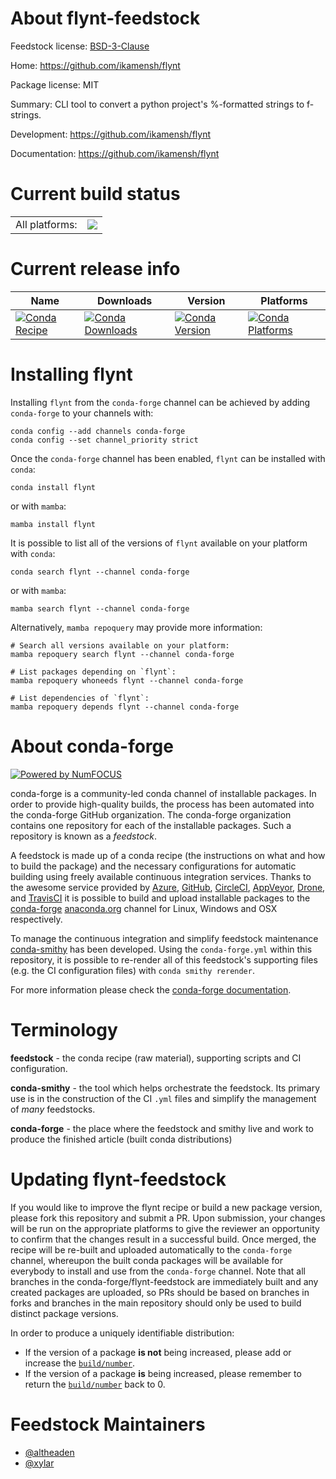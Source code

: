 About flynt-feedstock
=====================

Feedstock license: [BSD-3-Clause](https://github.com/conda-forge/flynt-feedstock/blob/main/LICENSE.txt)

Home: https://github.com/ikamensh/flynt

Package license: MIT

Summary: CLI tool to convert a python project's %-formatted strings to f-strings.

Development: https://github.com/ikamensh/flynt

Documentation: https://github.com/ikamensh/flynt

Current build status
====================


<table><tr><td>All platforms:</td>
    <td>
      <a href="https://dev.azure.com/conda-forge/feedstock-builds/_build/latest?definitionId=19709&branchName=main">
        <img src="https://dev.azure.com/conda-forge/feedstock-builds/_apis/build/status/flynt-feedstock?branchName=main">
      </a>
    </td>
  </tr>
</table>

Current release info
====================

| Name | Downloads | Version | Platforms |
| --- | --- | --- | --- |
| [![Conda Recipe](https://img.shields.io/badge/recipe-flynt-green.svg)](https://anaconda.org/conda-forge/flynt) | [![Conda Downloads](https://img.shields.io/conda/dn/conda-forge/flynt.svg)](https://anaconda.org/conda-forge/flynt) | [![Conda Version](https://img.shields.io/conda/vn/conda-forge/flynt.svg)](https://anaconda.org/conda-forge/flynt) | [![Conda Platforms](https://img.shields.io/conda/pn/conda-forge/flynt.svg)](https://anaconda.org/conda-forge/flynt) |

Installing flynt
================

Installing `flynt` from the `conda-forge` channel can be achieved by adding `conda-forge` to your channels with:

```
conda config --add channels conda-forge
conda config --set channel_priority strict
```

Once the `conda-forge` channel has been enabled, `flynt` can be installed with `conda`:

```
conda install flynt
```

or with `mamba`:

```
mamba install flynt
```

It is possible to list all of the versions of `flynt` available on your platform with `conda`:

```
conda search flynt --channel conda-forge
```

or with `mamba`:

```
mamba search flynt --channel conda-forge
```

Alternatively, `mamba repoquery` may provide more information:

```
# Search all versions available on your platform:
mamba repoquery search flynt --channel conda-forge

# List packages depending on `flynt`:
mamba repoquery whoneeds flynt --channel conda-forge

# List dependencies of `flynt`:
mamba repoquery depends flynt --channel conda-forge
```


About conda-forge
=================

[![Powered by
NumFOCUS](https://img.shields.io/badge/powered%20by-NumFOCUS-orange.svg?style=flat&colorA=E1523D&colorB=007D8A)](https://numfocus.org)

conda-forge is a community-led conda channel of installable packages.
In order to provide high-quality builds, the process has been automated into the
conda-forge GitHub organization. The conda-forge organization contains one repository
for each of the installable packages. Such a repository is known as a *feedstock*.

A feedstock is made up of a conda recipe (the instructions on what and how to build
the package) and the necessary configurations for automatic building using freely
available continuous integration services. Thanks to the awesome service provided by
[Azure](https://azure.microsoft.com/en-us/services/devops/), [GitHub](https://github.com/),
[CircleCI](https://circleci.com/), [AppVeyor](https://www.appveyor.com/),
[Drone](https://cloud.drone.io/welcome), and [TravisCI](https://travis-ci.com/)
it is possible to build and upload installable packages to the
[conda-forge](https://anaconda.org/conda-forge) [anaconda.org](https://anaconda.org/)
channel for Linux, Windows and OSX respectively.

To manage the continuous integration and simplify feedstock maintenance
[conda-smithy](https://github.com/conda-forge/conda-smithy) has been developed.
Using the ``conda-forge.yml`` within this repository, it is possible to re-render all of
this feedstock's supporting files (e.g. the CI configuration files) with ``conda smithy rerender``.

For more information please check the [conda-forge documentation](https://conda-forge.org/docs/).

Terminology
===========

**feedstock** - the conda recipe (raw material), supporting scripts and CI configuration.

**conda-smithy** - the tool which helps orchestrate the feedstock.
                   Its primary use is in the construction of the CI ``.yml`` files
                   and simplify the management of *many* feedstocks.

**conda-forge** - the place where the feedstock and smithy live and work to
                  produce the finished article (built conda distributions)


Updating flynt-feedstock
========================

If you would like to improve the flynt recipe or build a new
package version, please fork this repository and submit a PR. Upon submission,
your changes will be run on the appropriate platforms to give the reviewer an
opportunity to confirm that the changes result in a successful build. Once
merged, the recipe will be re-built and uploaded automatically to the
`conda-forge` channel, whereupon the built conda packages will be available for
everybody to install and use from the `conda-forge` channel.
Note that all branches in the conda-forge/flynt-feedstock are
immediately built and any created packages are uploaded, so PRs should be based
on branches in forks and branches in the main repository should only be used to
build distinct package versions.

In order to produce a uniquely identifiable distribution:
 * If the version of a package **is not** being increased, please add or increase
   the [``build/number``](https://docs.conda.io/projects/conda-build/en/latest/resources/define-metadata.html#build-number-and-string).
 * If the version of a package **is** being increased, please remember to return
   the [``build/number``](https://docs.conda.io/projects/conda-build/en/latest/resources/define-metadata.html#build-number-and-string)
   back to 0.

Feedstock Maintainers
=====================

* [@altheaden](https://github.com/altheaden/)
* [@xylar](https://github.com/xylar/)

